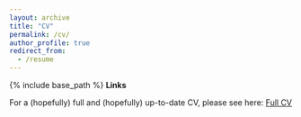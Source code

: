 ```yaml
---
layout: archive
title: "CV"
permalink: /cv/
author_profile: true
redirect_from:
  - /resume
---
```


{% include base_path %}
**Links**

For a (hopefully) full and (hopefully) up-to-date CV, please see here: [Full CV](https://docs.google.com/document/d/113rhVV6A4y7ox7r--CR_EeLmeXzqWglQHD9-91S5a2k/edit?usp=sharing)

<!--
**The remainder of this page will be a summary that I will do my best to keep updated**

Education
======
* B.S. in GitHub, GitHub University, 2012
* M.S. in Jekyll, GitHub University, 2014
* Ph.D in Version Control Theory, GitHub University, 2018 (expected)

Work experience
======
* Summer 2015: Research Assistant
  * Github University
  * Duties included: Tagging issues
  * Supervisor: Professor Git

* Fall 2015: Research Assistant
  * Github University
  * Duties included: Merging pull requests
  * Supervisor: Professor Hub
  
Skills
======
* Skill 1
* Skill 2
  * Sub-skill 2.1
  * Sub-skill 2.2
  * Sub-skill 2.3
* Skill 3

Publications
======
  <ul>{% for post in site.publications %}
    {% include archive-single-cv.html %}
  {% endfor %}</ul>
  
Talks
======
  <ul>{% for post in site.talks %}
    {% include archive-single-talk-cv.html %}
  {% endfor %}</ul>
  
Teaching
======
  <ul>{% for post in site.teaching %}
    {% include archive-single-cv.html %}
  {% endfor %}</ul>
  
Service and leadership
======
* Currently signed in to 43 different slack teams

--->
